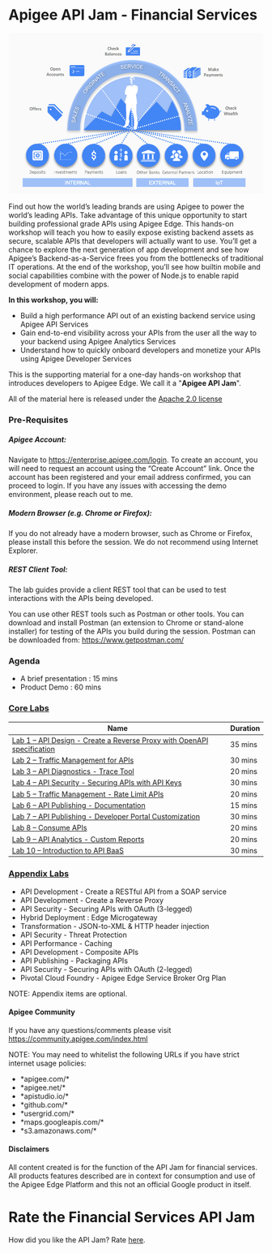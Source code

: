 # Apigee API Jam - Financial Services

![](./header.png)

Find out how the world’s leading brands are using Apigee to power the world’s
leading APIs. Take advantage of this unique opportunity to start building
professional ­grade APIs using Apigee Edge. This hands-on workshop will teach
you how to easily expose existing backend assets as secure, scalable APIs that
developers will actually want to use. You’ll get a chance to explore the next
generation of app development and see how Apigee’s Backend­-as-­a-­Service
frees you from the bottlenecks of traditional IT operations. At the end of the
workshop, you’ll see how built­in mobile and social capabilities combine with the
power of Node.js to enable rapid development of modern apps.

**In this workshop, you will:**
* Build a high­ performance API out of an existing backend service using Apigee API Services
* Gain end­-to-­end visibility across your APIs from the user all the way to your backend using Apigee Analytics Services
* Understand how to quickly onboard developers and monetize your APIs using Apigee Developer Services


This is the supporting material for a one-day hands-on workshop that introduces developers to  Apigee Edge. We call it a "**Apigee API Jam**".

All of the material here is released under the [Apache 2.0 license](./LICENSE.md)


### Pre-Requisites 

##### Apigee Account:
Navigate to https://enterprise.apigee.com/login. To create an account, you will need to request an account using the “Create Account” link. Once the account has been registered and your email address confirmed, you can proceed to login. If you have any issues with accessing the demo environment, please reach out to me.

##### Modern Browser (e.g. Chrome or Firefox):
If you do not already have a modern browser, such as Chrome or Firefox, please install this before the session. We do not recommend using Internet Explorer.

##### REST Client Tool:
The lab guides provide a client REST tool that can be used to test interactions with the APIs being developed.

You can use other REST tools such as Postman or other tools. You can download and install Postman (an extension to Chrome or stand-alone installer) for testing of the APIs you build during the session. 
Postman can be downloaded from: https://www.getpostman.com/


### Agenda
* A brief presentation : 15 mins
* Product Demo : 60 mins


### [Core Labs](./Labs/Core) 

| Name                                                                                                                                                                                                                      | Duration  |
|-------------------------------------------------------------------------------------------------------------------------------|---------      |
| [Lab 1 – API Design - Create a Reverse Proxy with OpenAPI specification](./Labs/Core/Lab%201%20-%20Design%20and%20Build%20a%20simple%20API%20Proxy)   | 35 mins   |
| [Lab 2 – Traffic Management for APIs](./Labs/Core/Lab%202%20-%20Traffic%20Management%20for%20APIs)                                     | 30 mins   |
| [Lab 3 – API Diagnostics - Trace Tool](./Labs/Core/Lab%203%20API%20Diagnostics%20-%20Throttle%20APIs)                                  | 20 mins   |
| [Lab 4 – API Security - Securing APIs with API Keys](./Labs/Core/Lab%204%20API%20Security%20-%20Securing%20APIs%20with%20API%20Keys)   | 30 mins   |
| [Lab 5 – Traffic Management - Rate Limit APIs](./Labs/Core/Lab%205%20Traffic%20Management%20-%20Rate%20Limit%20APIs)                   | 20 mins   |
| [Lab 6 – API Publishing - Documentation](./Labs/Core/Lab%206%20API%20Publishing%20-%20Documentation)                                   | 15 mins   |
| [Lab 7 – API Publishing - Developer Portal Customization](./Labs/Core/Lab%207%20API%20Publishing%20-%20Developer%20Portal%20Customization) | 30 mins   |
| [Lab 8 – Consume APIs](./Labs/Core/Lab%208%20Consume%20APIs)                                                                           | 20 mins   |
| [Lab 9 – API Analytics - Custom Reports](./Labs/Core/Lab%209%20API%20Analytics%20-%20Custom%20Reports)                                 | 20 mins   |
| [Lab 10 – Introduction to API BaaS](./Labs/Core/Lab%2010%20Introduction%20to%20API%20BaaS%20Backend-as-a-Service)      | 30 mins       |

### [Appendix Labs](./Labs/Appendix)
* API Development - Create a RESTful API from a SOAP service
* API Development - Create a Reverse Proxy
* API Security - Securing APIs with OAuth (3-legged)
* Hybrid Deployment : Edge Microgateway
* Transformation - JSON-to-XML & HTTP header injection
* API Security - Threat Protection
* API Performance - Caching
* API Development - Composite APIs
* API Publishing - Packaging APIs
* API Security - Securing APIs with OAuth (2-legged)
* Pivotal Cloud Foundry - Apigee Edge Service Broker Org Plan

NOTE: Appendix items are optional.

#### Apigee Community 
If you have any questions/comments please visit https://community.apigee.com/index.html


NOTE: You may need to whitelist the following URLs if you have strict internet usage policies:
* \*apigee.com/\*
* \*apigee.net/\*
* \*apistudio.io/\*
* \*github.com/\*
* \*usergrid.com/\*
* \*maps.googleapis.com/\*
* \*s3.amazonaws.com/\*

#### Disclaimers
All content created is for the function of the API Jam for financial services. All products features described are in context for consumption and use of the Apigee Edge Platform and this not an official Google product in itself.

# Rate the Financial Services API Jam

How did you like the API Jam? Rate [here](https://goo.gl/forms/VGaDSozTk6q7pAYJ3).



